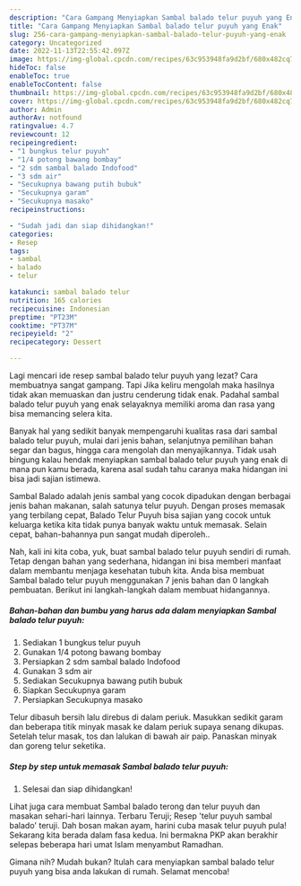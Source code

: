 ```yaml
---
description: "Cara Gampang Menyiapkan Sambal balado telur puyuh yang Enak"
title: "Cara Gampang Menyiapkan Sambal balado telur puyuh yang Enak"
slug: 256-cara-gampang-menyiapkan-sambal-balado-telur-puyuh-yang-enak
category: Uncategorized
date: 2022-11-13T22:55:42.097Z
image: https://img-global.cpcdn.com/recipes/63c953948fa9d2bf/680x482cq70/sambal-balado-telur-puyuh-foto-resep-utama.jpg
hideToc: false
enableToc: true
enableTocContent: false
thumbnail: https://img-global.cpcdn.com/recipes/63c953948fa9d2bf/680x482cq70/sambal-balado-telur-puyuh-foto-resep-utama.jpg
cover: https://img-global.cpcdn.com/recipes/63c953948fa9d2bf/680x482cq70/sambal-balado-telur-puyuh-foto-resep-utama.jpg
author: Admin
authorAv: notfound
ratingvalue: 4.7
reviewcount: 12
recipeingredient:
- "1 bungkus telur puyuh"
- "1/4 potong bawang bombay"
- "2 sdm sambal balado Indofood"
- "3 sdm air"
- "Secukupnya bawang putih bubuk"
- "Secukupnya garam"
- "Secukupnya masako"
recipeinstructions:

- "Sudah jadi dan siap dihidangkan!"
categories:
- Resep
tags:
- sambal
- balado
- telur

katakunci: sambal balado telur 
nutrition: 165 calories
recipecuisine: Indonesian
preptime: "PT23M"
cooktime: "PT37M"
recipeyield: "2"
recipecategory: Dessert

---
```



Lagi mencari ide resep sambal balado telur puyuh yang lezat? Cara membuatnya sangat gampang. Tapi Jika keliru mengolah maka hasilnya tidak akan memuaskan dan justru cenderung tidak enak. Padahal sambal balado telur puyuh yang enak selayaknya memiliki aroma dan rasa yang bisa memancing selera kita.


Banyak hal yang sedikit banyak mempengaruhi kualitas rasa dari sambal balado telur puyuh, mulai dari jenis bahan, selanjutnya pemilihan bahan segar dan bagus, hingga cara mengolah dan menyajikannya. Tidak usah bingung kalau hendak menyiapkan sambal balado telur puyuh yang enak di mana pun kamu berada, karena asal sudah tahu caranya maka hidangan ini bisa jadi sajian istimewa.

Sambal Balado adalah jenis sambal yang cocok dipadukan dengan berbagai jenis bahan makanan, salah satunya telur puyuh. Dengan proses memasak yang terbilang cepat, Balado Telur Puyuh bisa sajian yang cocok untuk keluarga ketika kita tidak punya banyak waktu untuk memasak. Selain cepat, bahan-bahannya pun sangat mudah diperoleh..


Nah, kali ini kita coba, yuk, buat sambal balado telur puyuh sendiri di rumah. Tetap dengan bahan yang sederhana, hidangan ini bisa memberi manfaat dalam membantu menjaga kesehatan tubuh kita. Anda bisa membuat Sambal balado telur puyuh menggunakan 7 jenis bahan dan 0 langkah pembuatan. Berikut ini langkah-langkah dalam membuat hidangannya.

<!--inarticleads1-->

##### Bahan-bahan dan bumbu yang harus ada dalam menyiapkan Sambal balado telur puyuh:

1. Sediakan 1 bungkus telur puyuh
1. Gunakan 1/4 potong bawang bombay
1. Persiapkan 2 sdm sambal balado Indofood
1. Gunakan 3 sdm air
1. Sediakan Secukupnya bawang putih bubuk
1. Siapkan Secukupnya garam
1. Persiapkan Secukupnya masako


Telur dibasuh bersih lalu direbus di dalam periuk. Masukkan sedikit garam dan beberapa titik minyak masak ke dalam periuk supaya senang dikupas. Setelah telur masak, tos dan lalukan di bawah air paip. Panaskan minyak dan goreng telur seketika. 

<!--inarticleads2-->

##### Step by step untuk memasak Sambal balado telur puyuh:


1. Selesai dan siap dihidangkan!

Lihat juga cara membuat Sambal balado terong dan telur puyuh dan masakan sehari-hari lainnya. Terbaru Teruji; Resep &#39;telur puyuh sambal balado&#39; teruji. Dah bosan makan ayam, harini cuba masak telur puyuh pula! Sekarang kita berada dalam fasa kedua. Ini bermakna PKP akan berakhir selepas beberapa hari umat Islam menyambut Ramadhan. 

Gimana nih? Mudah bukan? Itulah cara menyiapkan sambal balado telur puyuh yang bisa anda lakukan di rumah. Selamat mencoba!
